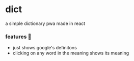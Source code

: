 # dict

a simple dictionary pwa made in react

### features :rocket:

- just shows google's definitons
- clicking on any word in the meaning shows its meaning
